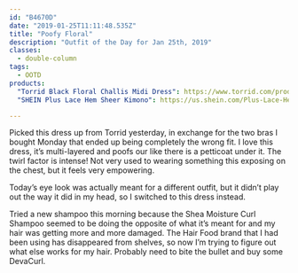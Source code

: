 ```yaml
---
id: "B4670D"
date: "2019-01-25T11:11:48.535Z"
title: "Poofy Floral"
description: "Outfit of the Day for Jan 25th, 2019"
classes:
  - double-column
tags:
  - OOTD
products:
  "Torrid Black Floral Challis Midi Dress": https://www.torrid.com/product/black-floral-challis-midi-dress/11650626.html
  "SHEIN Plus Lace Hem Sheer Kimono": https://us.shein.com/Plus-Lace-Hem-Sheer-Kimono-p-574568-cat-1940.html

---
```

Picked this dress up from Torrid yesterday, in exchange for the two bras I bought Monday that ended up being completely the wrong fit. I love this dress, it’s multi-layered and poofs our like there is a petticoat under it. The twirl factor is intense! Not very used to wearing something this exposing on the chest, but it feels very empowering.

Today’s eye look was actually meant for a different outfit, but it didn’t play out the way it did in my head, so I switched to this dress instead.

Tried a new shampoo this morning because the Shea Moisture Curl Shampoo seemed to be doing the opposite of what it’s meant for and my hair was getting more and more damaged. The Hair Food brand that I had been using has disappeared from shelves, so now I’m trying to figure out what else works for my hair. Probably need to bite the bullet and buy some DevaCurl.
